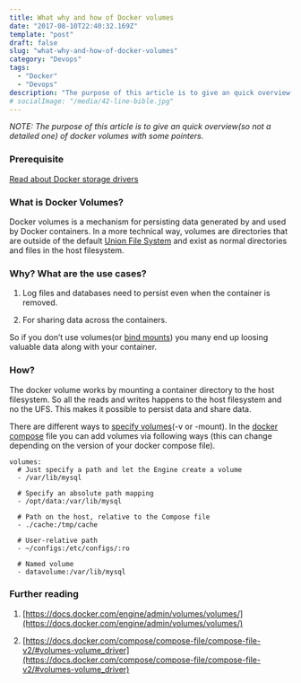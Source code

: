 ```yaml
---
title: What why and how of Docker volumes
date: "2017-08-10T22:40:32.169Z"
template: "post"
draft: false
slug: "what-why-and-how-of-docker-volumes"
category: "Devops"
tags:
  - "Docker"
  - "Devops"
description: "The purpose of this article is to give an quick overview(so not a detailed one) of docker volumes with some pointers."
# socialImage: "/media/42-line-bible.jpg"
---
```


_NOTE: The purpose of this article is to give an quick overview(so not a detailed one) of docker volumes with some pointers._

### Prerequisite
[Read about Docker storage drivers](https://docs.docker.com/engine/userguide/storagedriver/imagesandcontainers/#sharing-promotes-smaller-images)


### What is Docker Volumes?

Docker volumes is a mechanism for persisting data generated by and used by Docker containers. In a more technical way, volumes are directories that are outside of the default [Union File System](https://en.wikipedia.org/wiki/UnionFS) and exist as normal directories and files in the host filesystem.

### Why? What are the use cases?

1. Log files and databases need to persist even when the container is removed.

1. For sharing data across the containers.

So if you don’t use volumes(or [bind mounts](https://docs.docker.com/engine/admin/volumes/bind-mounts/)) you many end up loosing valuable data along with your container.

### How?

The docker volume works by mounting a container directory to the host filesystem. So all the reads and writes happens to the host filesystem and no the UFS. This makes it possible to persist data and share data.

There are different ways to [specify volumes](https://docs.docker.com/engine/admin/volumes/volumes/#choosing-the--v-or-mount-flag)(-v or -mount). In the [docker compose](https://docs.docker.com/compose/overview/#compose-documentation) file you can add volumes via following ways (this can change depending on the version of your docker compose file).

```
volumes:
  # Just specify a path and let the Engine create a volume
  - /var/lib/mysql

  # Specify an absolute path mapping
  - /opt/data:/var/lib/mysql

  # Path on the host, relative to the Compose file
  - ./cache:/tmp/cache

  # User-relative path
  - ~/configs:/etc/configs/:ro

  # Named volume
  - datavolume:/var/lib/mysql
```


### Further reading

1. [https://docs.docker.com/engine/admin/volumes/volumes/](https://docs.docker.com/engine/admin/volumes/volumes/)

1. [https://docs.docker.com/compose/compose-file/compose-file-v2/#volumes-volume_driver](https://docs.docker.com/compose/compose-file/compose-file-v2/#volumes-volume_driver)
